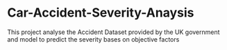 # Car-Accident-Severity-Anaysis
This project analyse the Accident Dataset provided by the UK government and model to predict the severity bases on objective factors 
